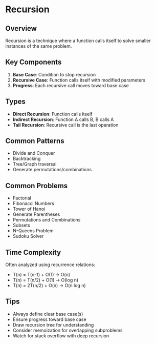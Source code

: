 # Recursion

## Overview
Recursion is a technique where a function calls itself to solve smaller instances of the same problem.

## Key Components
1. **Base Case**: Condition to stop recursion
2. **Recursive Case**: Function calls itself with modified parameters
3. **Progress**: Each recursive call moves toward base case

## Types
- **Direct Recursion**: Function calls itself
- **Indirect Recursion**: Function A calls B, B calls A
- **Tail Recursion**: Recursive call is the last operation

## Common Patterns
- Divide and Conquer
- Backtracking
- Tree/Graph traversal
- Generate permutations/combinations

## Common Problems
- Factorial
- Fibonacci Numbers
- Tower of Hanoi
- Generate Parentheses
- Permutations and Combinations
- Subsets
- N-Queens Problem
- Sudoku Solver

## Time Complexity
Often analyzed using recurrence relations:
- T(n) = T(n-1) + O(1) → O(n)
- T(n) = T(n/2) + O(1) → O(log n)
- T(n) = 2T(n/2) + O(n) → O(n log n)

## Tips
- Always define clear base case(s)
- Ensure progress toward base case
- Draw recursion tree for understanding
- Consider memoization for overlapping subproblems
- Watch for stack overflow with deep recursion
